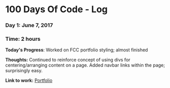 # 100 Days Of Code - Log

### Day 1: June 7, 2017 
### Time: 2 hours

**Today's Progress**: Worked on FCC portfolio styling; almost finished

**Thoughts:** Continued to reinforce concept of using divs for centering/arranging content on a page.  Added navbar links within the page; surprisingly easy.

**Link to work:** [Portfolio](https://codepen.io/dtkeppler/pen/EXjEQj?editors=1100)
